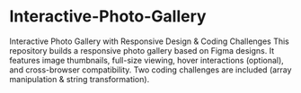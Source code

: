 # Interactive-Photo-Gallery
Interactive Photo Gallery with Responsive Design &amp; Coding Challenges  This repository builds a responsive photo gallery based on Figma designs. It features image thumbnails, full-size viewing, hover interactions (optional), and cross-browser compatibility. Two coding challenges are included (array manipulation &amp; string transformation).
